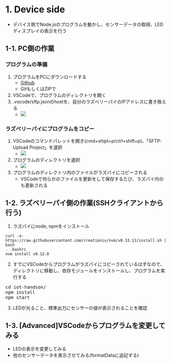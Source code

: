 # 1. Device side

* デバイス側でNode.jsのプログラムを動かし、センサーデータの取得、LEDディスプレイの表示を行う

## 1-1. PC側の作業

### プログラムの準備
1. プログラムをPCにダウンロードする
	* [Github](https://github.com/sakkuru/SenseHat-DeviceSDK-app)
	* GitもしくはZIPで
1. VSCodeで、プログラムのディレクトリを開く
1. .vscode/sftp.jsonのhostを、自分のラズベリーパイのIPアドレスに書き換える
	* ![](https://user-images.githubusercontent.com/2181352/46925834-21157d00-d069-11e8-92ef-a70c96132803.png)

### ラズベリーパイにプログラムをコピー

1. VSCodeのコマンドパレットを開き(cmd+shipt+p/ctrl+shift+p)、「SFTP: Upload Project」を選択
	* ![](https://user-images.githubusercontent.com/2181352/46925835-21157d00-d069-11e8-9551-afa29d614752.png)
1. プログラムのディレクトリを選択
	* ![](https://user-images.githubusercontent.com/2181352/46925836-21ae1380-d069-11e8-97c7-2038f7ded34f.png)
1. プログラムのディレクトリ内のファイルがラズパイにコピーされる
	* VSCodeで何らかのファイルを更新をして保存するたび、ラズパイ内のも更新される

## 1-2. ラズベリーパイ側の作業(SSHクライアントから行う)

1. ラズパイにnode, npmをインストール

```
curl -o- https://raw.githubusercontent.com/creationix/nvm/v0.33.11/install.sh | bash
. .bashrc
nvm install v8.12.0
```


2. すでにVSCodeからプログラムがラズパイにコピーされているはずなので、ディレクトリに移動し、依存モジュールをインストールし、プログラムを実行する


<pre>
cd iot-handson/
npm install
npm start</pre>

3. LEDが光ること、標準出力にセンサーの値が表示されることを確認


## 1-3. [Advanced]VSCodeからプログラムを変更してみる
* LEDの表示を変更してみる
* 他のセンサーデータを表示させてみる(formatDataに追記する)
